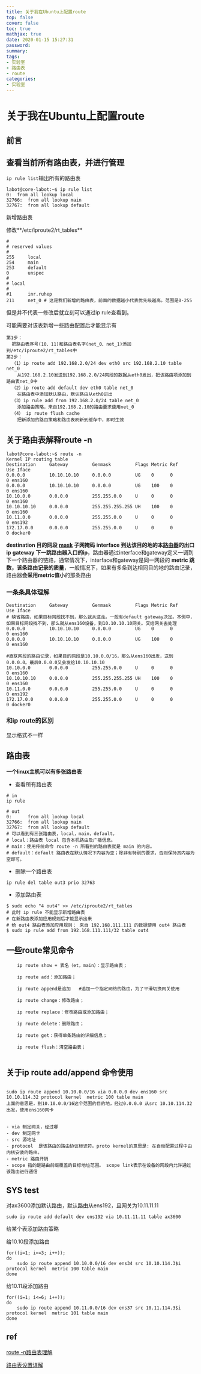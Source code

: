 ```yaml
---
title: 关于我在Ubuntu上配置route
top: false
cover: false
toc: true
mathjax: true
date: 2020-01-15 15:27:31
password:
summary:
tags:
- 实验室
- 路由表
- route
categories:
- 实验室
---
```

# 关于我在Ubuntu上配置route

## 前言



## 查看当前所有路由表，并进行管理

`ip rule list`输出所有的路由表

```
labot@core-labot:~$ ip rule list
0:	from all lookup local
32766:	from all lookup main
32767:	from all lookup default
```



新增路由表

修改**/etc/iproute2/rt_tables**

```
#
# reserved values
#
255     local
254     main
253     default
0       unspec
#
# local
#
#1      inr.ruhep
211     net_0 # 这是我们新增的路由表，前面的数据越小代表优先级越高。范围是0-255
```



但是并不代表一修改后就立刻可以通过ip rule查看到。

可能需要对该表新增一些路由配置后才能显示有

```
第1步：
  把路由表序号(10、11)和路由表名字(net_0、net_1)添加到/etc/iproute2/rt_tables中
第2步：
  （1）ip route add 192.168.2.0/24 dev eth0 src 192.168.2.10 table net_0
    从192.168.2.10发送到192.168.2.0/24网段的数据从eth0发出，把该路由项添加到路由表net_0中
  （2）ip route add default dev eth0 table net_0
    在路由表中添加默认路由，默认路由从eth0进出
  （3）ip rule add from 192.168.2.0/24 table net_0
    添加路由策略，来自192.168.2.10的路由要求使用net_0
  （4） ip route flush cache
    把新添加的路由策略和路由表刷新到缓存中，即时生效
```









## 关于路由表解释route -n

```
labot@core-labot:~$ route -n
Kernel IP routing table
Destination     Gateway         Genmask         Flags Metric Ref    Use Iface
0.0.0.0         10.10.10.10     0.0.0.0         UG    0      0        0 ens160
0.0.0.0         10.10.10.10     0.0.0.0         UG    100    0        0 ens160
10.10.0.0       0.0.0.0         255.255.0.0     U     0      0        0 ens160
10.10.10.10     0.0.0.0         255.255.255.255 UH    100    0        0 ens160
10.11.0.0       0.0.0.0         255.255.0.0     U     0      0        0 ens192
172.17.0.0      0.0.0.0         255.255.0.0     U     0      0        0 docker0
```

**destination 目的网段**
**[mask](https://so.csdn.net/so/search?q=mask&spm=1001.2101.3001.7020) 子网掩码**
**interface 到达该目的地的本[路由器](https://so.csdn.net/so/search?q=路由器&spm=1001.2101.3001.7020)的出口ip**
**gateway 下一跳路由器入口的ip**，路由器通过interface和gateway定义一调到下一个路由器的链路，通常情况下，interface和gateway是同一网段的
**metric 跳数，该条路由记录的质量**，一般情况下，如果有多条到达相同目的地的路由记录，路由器**会采用metric值小**的那条路由

### 一条条具体理解

```
Destination     Gateway         Genmask         Flags Metric Ref    Use Iface
# 缺省路由，如果目标网段找不到，那么就从这走。一般有default gateway决定。本例中，如果目标网段找不到，那么就从ens160设备，到10.10.10.10网关。交给网关去处理
0.0.0.0         10.10.10.10     0.0.0.0         UG    0      0        0 ens160
0.0.0.0         10.10.10.10     0.0.0.0         UG    100    0        0 ens160

#直联网段的路由记录，如果目的网段是10.10.0.0/16，那么从ens160出发，送到0.0.0.0。最后0.0.0.0又会发给10.10.10.10
10.10.0.0       0.0.0.0         255.255.0.0     U     0      0        0 ens160
10.10.10.10     0.0.0.0         255.255.255.255 UH    100    0        0 ens160
10.11.0.0       0.0.0.0         255.255.0.0     U     0      0        0 ens192
172.17.0.0      0.0.0.0         255.255.0.0     U     0      0        0 docker0
```



### 和ip route的区别

显示格式不一样









## 路由表

**一个linux主机可以有多张路由表**

- 查看所有路由表

```
# in
ip rule

# out
0:      from all lookup local
32766:  from all lookup main
32767:  from all lookup default
# 可以看到有三张路由表，local，main，default。
# local：路由表 local 包含本机路由及广播信息。
# main：使用传统命令 route -n 所看到的路由表就是 main 的内容。
# default：default 路由表在默认情况下内容为空；除非有特别的要求，否则保持其内容为空即可。
```

- 删除一个路由表

```pf
ip rule del table out3 prio 32763
```

- 添加路由表

```pf
$ sudo echo "4 out4" >> /etc/iproute2/rt_tables
# 此时 ip rule 不能显示新增路由表
# 在新路由表添加应用规则后才能显示出来
# 给 out4 路由表添加应用规则： 来自 192.168.111.111 的数据使用 out4 路由表
$ sudo ip rule add from 192.168.111.111/32 table out4
```





## 一些route常见命令

```
    ip route show + 表名（et，main）：显示路由表； 

    ip route add：添加路由； 

    ip route append是追加   #追加一个指定网络的路由，为了平滑切换网关使用

    ip route change：修改路由；

    ip route replace：修改路由或添加路由；

    ip route delete：删除路由；

    ip route get：获得单条路由的详细信息；

    ip route flush：清空路由表；
    
```





## 关于ip route add/append 命令使用

```

sudo ip route append 10.10.0.0/16 via 0.0.0.0 dev ens160 src 10.10.114.32 protocol kernel  metric 100 table main
上面的意思是，到10.10.0.0/16这个范围的目的地，经过0.0.0.0 从src 10.10.114.32 出发，使用ens160网卡


- via 制定网关，经过哪
- dev 制定网卡
- src 源地址
- protocol  是该路由的路由协议标识符。proto kernel的意思是: 在自动配置过程中由内核安装的路由。
- metric 路由开销
- scope 指的是路由前缀覆盖的目标地址范围。 scope link表示在设备的网段内允许通过该路由进行通信
```





## SYS test

对ax3600添加默认路由，默认路由从ens192，且网关为10.11.11.11

```
sudo ip route add default dev ens192 via 10.11.11.11 table ax3600
```





给某个表添加路由策略

给10.10段添加路由

```
for((i=1; i<=3; i++));
do 
	sudo ip route append 10.10.0.0/16 dev ens34 src 10.10.114.3$i protocol kernel  metric 100 table main
done
```





给10.11段添加路由

```
for((i=1; i<=6; i++));
do 
	sudo ip route append 10.11.0.0/16 dev ens37 src 10.11.114.3$i protocol kernel  metric 101 table main
done
```



## ref

[route -n路由表理解](https://blog.csdn.net/yimenglin/article/details/107182098)

[路由表设置详解](https://segmentfault.com/a/1190000022752866)